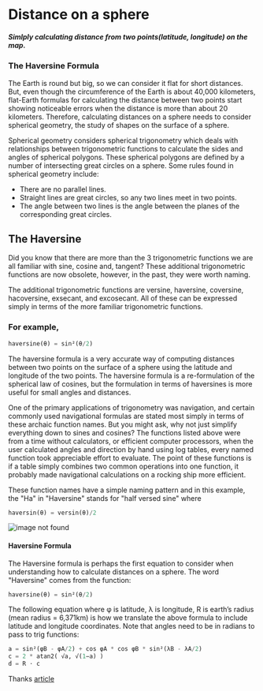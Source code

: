 # Distance on a sphere
##### Simlply calculating distance from two points(latitude, longitude) on the map.
 ### The Haversine Formula
 
The Earth is round but big, so we can consider it flat for short distances. But, even though the circumference of the Earth is about 40,000 kilometers, flat-Earth formulas for calculating the distance between two points start showing noticeable errors when the distance is more than about 20 kilometers. Therefore, calculating distances on a sphere needs to consider spherical geometry, the study of shapes on the surface of a sphere. 

Spherical geometry considers spherical trigonometry which deals with relationships between trigonometric functions to calculate the sides and angles of spherical polygons. These spherical polygons are defined by a number of intersecting great circles on a sphere. Some rules found in spherical geometry include:

- There are no parallel lines.
- Straight lines are great circles, so any two lines meet in two points.
- The angle between two lines is the angle between the planes of the corresponding great circles.
## The Haversine
Did you know that there are more than the 3 trigonometric functions we are all familiar with sine, cosine and, tangent? These additional trigonometric functions are now obsolete, however, in the past, they were worth naming. 

The additional trigonometric functions are versine, haversine, coversine, hacoversine, exsecant, and excosecant. All of these can be expressed simply in terms of the more familiar trigonometric functions.
### For example, 
 ```python
 haversine(θ) = sin²(θ/2)
 ```

The haversine formula is a very accurate way of computing distances between two points on the surface of a sphere using the latitude and longitude of the two points. The haversine formula is a re-formulation of the spherical law of cosines, but the formulation in terms of haversines is more useful for small angles and distances.

One of the primary applications of trigonometry was navigation, and certain commonly used navigational formulas are stated most simply in terms of these archaic function names. But you might ask, why not just simplify everything down to sines and cosines? The functions listed above were from a time without calculators, or efficient computer processors, when the user calculated angles and direction by hand using log tables, every named function took appreciable effort to evaluate. The point of these functions is if a table simply combines two common operations into one function, it probably made navigational calculations on a rocking ship more efficient.

These function names have a simple naming pattern and in this example, the "Ha" in "Haversine" stands for "half versed sine" where 
   ```python
   haversin(θ) = versin(θ)/2
   ```

![image not found](https://raw.githubusercontent.com/savanmorya/Distance-on-a-sphere/master/3d%20dist.png)

#### Haversine Formula 
The Haversine formula is perhaps the first equation to consider when understanding how to calculate distances on a sphere. The word "Haversine" comes from the function:

```python
haversine(θ) = sin²(θ/2)
```

The following equation where φ is latitude, λ is longitude, R is earth’s radius (mean radius = 6,371km) is how we translate the above formula to include latitude and longitude coordinates. Note that angles need to be in radians to pass to trig functions:

```python 
a = sin²(φB - φA/2) + cos φA * cos φB * sin²(λB - λA/2)
c = 2 * atan2( √a, √(1−a) )
d = R ⋅ c
```


Thanks 
[article](https://communityaaa.esri.com/groups/coordinate-reference-systems/blog/2017/10/05/haversine-formula)

